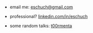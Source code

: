 * email me: [eschuch@gmail.com](mailto:eschuch@gmail.com)

* professional? [linkedin.com/in/eschuch](https://www.linkedin.com/in/eschuch/)

* some random talks: [t00rmenta](https://twitter.com/t00rmenta)
